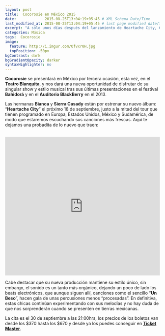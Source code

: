 ```yaml
---
layout: post
title:  Cocorosie en México 2015
date:             2015-08-25T13:04:19+05:45 # XML Schema Date/Time
last_modified_at: 2015-08-25T13:04:19+05:45 # last page modified date/time
excerpt: "A sólo unos días después del lanzamiento de Heartache City, Cocorosie estará presentandose en el DF"
categories: Música
tags:  Cocorosie
image:
  feature: http://i.imgur.com/Ofvxr0H.jpg
  topPosition: -50px
bgContrast: dark
bgGradientOpacity: darker
syntaxHighlighter: no
---
```


**Cocorosie** se presentará en México por tercera ocasión, esta vez, en el **Teatro Blanquita**, y nos dará una nueva oportunidad de disfrutar de su singular show y estilo musical tras sus últimas presentaciones en el festival **Bahidorá** y en el **Auditorio BlackBerry** en el 2013.

Las hermanas  **Bianca** y **Sierra Casady** están por estrenar su nuevo álbum: “**Heartache City**” el próximo 18 de septiembre, justo a la mitad del tour que tienen programado en Europa, Estados Unidos, México y Sudamérica, de modo que estaremos escuchando sus canciones más frescas. Aquí te dejamos una probadita de lo nuevo que traen:

<br>
<iframe width="100%" height="450" scrolling="no" frameborder="no" src="https://w.soundcloud.com/player/?url=https%3A//api.soundcloud.com/tracks/214024900&amp;auto_play=false&amp;hide_related=false&amp;show_comments=true&amp;show_user=true&amp;show_reposts=false&amp;visual=true"></iframe>
<br>

Cabe destacar que su nueva producción mantiene su estilo único, sin embargo, el sonido es un tanto más orgánico, dejando un poco de lado los beats electrónicos, que aunque siguen allí, canciones como el sencillo “**Un Beso**”, hacen gala de unas percusiones menos “procesadas”. En definitiva, estas chicas continúan experimentando con sus melodías y no hay duda de que nos sorprenderán cuando se presenten en tierras mexicanas.

La cita es el 30 de septiembre a las 21:00hrs, los precios de los boletos van desde los $370 hasta los $670 y desde ya los puedes conseguir en [**Ticket Master**](http://www.ticketmaster.com.mx/CocoRosie-boletos/artist/1030463). 
